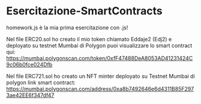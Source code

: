 # Esercitazione-SmartContracts

homework.js è la mia prima esercitazione con .js!

Nel file ERC20.sol ho creato il mio token chiamato Eddaje2 (Edj2) e deployato su testnet Mumbai di Polygon puoi visualizzare lo smart contract qui: https://mumbai.polygonscan.com/token/0xfF47488DeA8053AD41231424C9c06b0fce024Dfb

Nel file ERC721.sol ho creato un NFT minter deployato su Testnet Mumbai di polygon link smart contract: https://mumbai.polygonscan.com/address/0xa8b7492646e6d4311B85F2973ae42EE6f347df47
